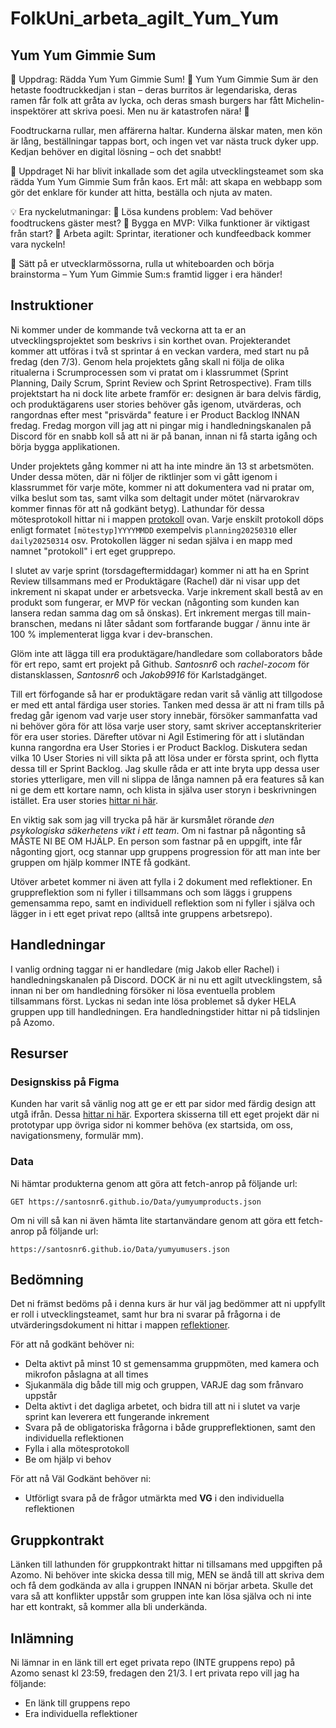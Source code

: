# FolkUni_arbeta_agilt_Yum_Yum

## Yum Yum Gimmie Sum

🍔 Uppdrag: Rädda Yum Yum Gimmie Sum! 🌮
Yum Yum Gimmie Sum är den hetaste foodtruckkedjan i stan – deras burritos är legendariska, deras ramen får folk att gråta av lycka, och deras smash burgers har fått Michelin-inspektörer att skriva poesi. Men nu är katastrofen nära! 🚨

Foodtruckarna rullar, men affärerna haltar. Kunderna älskar maten, men kön är lång, beställningar tappas bort, och ingen vet var nästa truck dyker upp. Kedjan behöver en digital lösning – och det snabbt!

🌟 Uppdraget
Ni har blivit inkallade som det agila utvecklingsteamet som ska rädda Yum Yum Gimmie Sum från kaos. Ert mål: att skapa en webbapp som gör det enklare för kunder att hitta, beställa och njuta av maten.

💡 Era nyckelutmaningar:
🔹 Lösa kundens problem: Vad behöver foodtruckens gäster mest?
🔹 Bygga en MVP: Vilka funktioner är viktigast från start?
🔹 Arbeta agilt: Sprintar, iterationer och kundfeedback kommer vara nyckeln!

🚀 Sätt på er utvecklarmössorna, rulla ut whiteboarden och börja brainstorma – Yum Yum Gimmie Sum:s framtid ligger i era händer!

## Instruktioner

Ni kommer under de kommande två veckorna att ta er an utvecklingsprojektet som beskrivs i sin korthet ovan. Projekterandet kommer att utföras i två st sprintar á en veckan vardera, med start nu på fredag (den 7/3). Genom hela projektets gång skall ni följa de olika ritualerna i Scrumprocessen som vi pratat om i klassrummet (Sprint Planning, Daily Scrum, Sprint Review och Sprint Retrospective). Fram tills projektstart ha ni dock lite arbete framför er: designen är bara delvis färdig, och produktägarens user stories behöver gås igenom, utvärderas, och rangordnas efter mest "prisvärda" feature i er Product Backlog INNAN fredag. Fredag morgon vill jag att ni pingar mig i handledningskanalen på Discord för en snabb koll så att ni är på banan, innan ni få starta igång och börja bygga applikationen.

Under projektets gång kommer ni att ha inte mindre än 13 st arbetsmöten. Under dessa möten, där ni följer de riktlinjer som vi gått igenom i klassrummet för varje möte, kommer ni att dokumentera vad ni pratar om, vilka beslut som tas, samt vilka som deltagit under mötet (närvarokrav kommer finnas för att nå godkänt betyg). Lathundar för dessa mötesprotokoll hittar ni i mappen [protokoll]('./protokoll) ovan. Varje enskilt protokoll döps enligt formatet `[mötestyp]YYYYMMDD` exempelvis `planning20250310` eller `daily20250314` osv. Protokollen lägger ni sedan själva i en mapp med namnet "protokoll" i ert eget grupprepo.

I slutet av varje sprint (torsdageftermiddagar) kommer ni att ha en Sprint Review tillsammans med er Produktägare (Rachel) där ni visar upp det inkrement ni skapat under er arbetsvecka. Varje inkrement skall bestå av en produkt som fungerar, er MVP för veckan (någonting som kunden kan lansera redan samma dag om så önskas). Ert inkrement mergas till main-branschen, medans ni låter sådant som fortfarande buggar / ännu inte är 100 % implementerat ligga kvar i dev-branschen.

Glöm inte att lägga till era produktägare/handledare som collaborators både för ert repo, samt ert projekt på Github. *Santosnr6* och *rachel-zocom* för distansklassen, *Santosnr6* och *Jakob9916* för Karlstadgänget.

Till ert förfogande så har er produktägare redan varit så vänlig att tillgodose er med ett antal färdiga user stories. Tanken med dessa är att ni fram tills på fredag går igenom vad varje user story innebär, försöker sammanfatta vad ni behöver göra för att lösa varje user story, samt skriver acceptanskriterier för era user stories. Därefter utövar ni Agil Estimering för att i slutändan kunna rangordna era User Stories i er Product Backlog. Diskutera sedan vilka 10 User Stories ni vill sikta på att lösa under er första sprint, och flytta dessa till er Sprint Backlog. Jag skulle råda er att inte bryta upp dessa user stories ytterligare, men vill ni slippa de långa namnen på era features så kan ni ge dem ett kortare namn, och klista in själva user storyn i beskrivningen istället. Era user stories [hittar ni här](https://github.com/users/Santosnr6/projects/25/views/1).

En viktig sak som jag vill trycka på här är kursmålet rörande *den psykologiska säkerhetens vikt i ett team*. Om ni fastnar på någonting så MÅSTE NI BE OM HJÄLP. En person som fastnar på en uppgift, inte får någonting gjort, ocg stannar upp gruppens progression för att man inte ber gruppen om hjälp kommer INTE få godkänt.

Utöver arbetet kommer ni även att fylla i 2 dokument med reflektioner. En gruppreflektion som ni fyller i tillsammans och som läggs i gruppens gemensamma repo, samt en individuell reflektion som ni fyller i själva och lägger in i ett eget privat repo (alltså inte gruppens arbetsrepo).

## Handledningar

I vanlig ordning taggar ni er handledare (mig Jakob eller Rachel) i handledningskanalen på Discord. DOCK är ni nu ett agilt utvecklingstem, så innan ni ber om handledning försöker ni lösa eventuella problem tillsammans först. Lyckas ni sedan inte lösa problemet så dyker HELA gruppen upp till handledningen. Era handledningstider hittar ni på tidslinjen på Azomo.

## Resurser

### Designskiss på Figma

Kunden har varit så vänlig nog att ge er ett par sidor med färdig design att utgå ifrån. Dessa [hittar ni här](https://www.figma.com/design/RdHOwEzElFGXdDUcDp0nkY/Yum-Yum-Gimme-sum---frontend?node-id=0-1&t=qCz0jAlnUKeHUIoG-1). Exportera skisserna till ett eget projekt där ni prototypar upp övriga sidor ni kommer behöva (ex startsida, om oss, navigationsmeny, formulär mm).

### Data

Ni hämtar produkterna genom att göra att fetch-anrop på följande url:

```
GET https://santosnr6.github.io/Data/yumyumproducts.json
```

Om ni vill så kan ni även hämta lite startanvändare genom att göra ett fetch-anrop på följande url:

```
https://santosnr6.github.io/Data/yumyumusers.json
```

## Bedömning

Det ni främst bedöms på i denna kurs är hur väl jag bedömmer att ni uppfyllt er roll i utvecklingsteamet, samt hur bra ni svarar på frågorna i de utvärderingsdokument ni hittar i mappen [reflektioner]('./reflektioner).

För att nå godkänt behöver ni:

* Delta aktivt på minst 10 st gemensamma gruppmöten, med kamera och mikrofon påslagna at all times
* Sjukanmäla dig både till mig och gruppen, VARJE dag som frånvaro uppstår
* Delta aktivt i det dagliga arbetet, och bidra till att ni i slutet va varje sprint kan leverera ett fungerande inkrement
* Svara på de obligatoriska frågorna i både gruppreflektionen, samt den individuella reflektionen
* Fylla i alla mötesprotokoll
* Be om hjälp vi behov

För att nå Väl Godkänt behöver ni:

* Utförligt svara på de frågor utmärkta med **VG** i den individuella reflektionen

## Gruppkontrakt

Länken till lathunden för gruppkontrakt hittar ni tillsamans med uppgiften på Azomo. Ni behöver inte skicka dessa till mig, MEN se ändå till att skriva dem och få dem godkända av alla i gruppen INNAN ni börjar arbeta. Skulle det vara så att konflikter uppstår som gruppen inte kan lösa själva och ni inte har ett kontrakt, så kommer alla bli underkända.

## Inlämning

Ni lämnar in en länk till ert eget privata repo (INTE gruppens repo) på Azomo senast kl 23:59, fredagen den 21/3. 
I ert privata repo vill jag ha följande:

* En länk till gruppens repo
* Era individuella reflektioner
